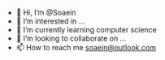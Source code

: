 - 👋 Hi, I’m @Soaein
- 👀 I’m interested in ...
- 🌱 I’m currently learning computer science
- 💞️ I’m looking to collaborate on ...
- 📫 How to reach me soaein@outlook.com

<!---
Soaein/Soaein is a ✨ special ✨ repository because its `README.md` (this file) appears on your GitHub profile.
You can click the Preview link to take a look at your changes.
--->
